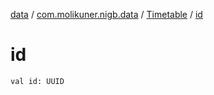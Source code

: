 [data](../../index.md) / [com.molikuner.nigb.data](../index.md) / [Timetable](index.md) / [id](./id.md)

# id

`val id: UUID`